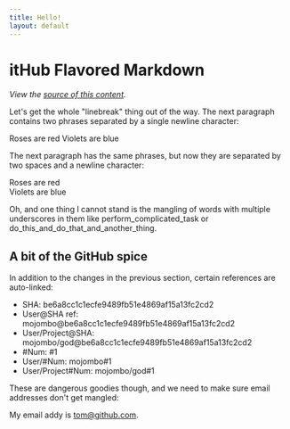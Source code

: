 ```yaml
---
title: Hello!
layout: default
---
```

itHub Flavored Markdown 
================================ 
 
*View the [source of this content](http://github.github.com/github-flavored-markdown/sample_content.html).* 
 
Let's get the whole "linebreak" thing out of the way. The next paragraph contains two phrases separated by a single newline character: 
 
Roses are red 
Violets are blue 
 
The next paragraph has the same phrases, but now they are separated by two spaces and a newline character: 
 
Roses are red   
Violets are blue 
 
Oh, and one thing I cannot stand is the mangling of words with multiple underscores in them like perform_complicated_task or do_this_and_do_that_and_another_thing. 
 
A bit of the GitHub spice 
------------------------- 
 
In addition to the changes in the previous section, certain references are auto-linked: 
 
* SHA: be6a8cc1c1ecfe9489fb51e4869af15a13fc2cd2 
* User@SHA ref: mojombo@be6a8cc1c1ecfe9489fb51e4869af15a13fc2cd2 
* User/Project@SHA: mojombo/god@be6a8cc1c1ecfe9489fb51e4869af15a13fc2cd2 
* \#Num: #1 
* User/#Num: mojombo#1 
* User/Project#Num: mojombo/god#1 
 
These are dangerous goodies though, and we need to make sure email addresses don't get mangled: 
 
My email addy is tom@github.com. 